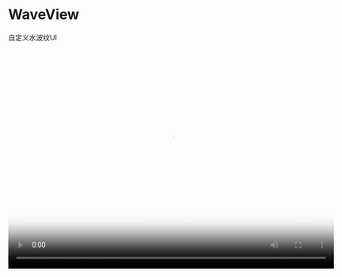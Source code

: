 # WaveView
自定义水波纹UI

<video width="658" height="444" src="device-2017-05-05-120753.mp4" poster="http://www.youname.com/images/first.png" autoplay="autoplay"></video>
